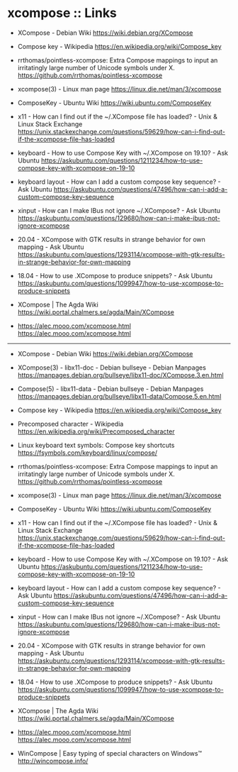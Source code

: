 # xcompose :: Links


* XCompose - Debian Wiki
https://wiki.debian.org/XCompose

* Compose key - Wikipedia
https://en.wikipedia.org/wiki/Compose_key

* rrthomas/pointless-xcompose: Extra Compose mappings to input an irritatingly large number of Unicode symbols under X.
https://github.com/rrthomas/pointless-xcompose

* xcompose(3) - Linux man page
https://linux.die.net/man/3/xcompose

* ComposeKey - Ubuntu Wiki
https://wiki.ubuntu.com/ComposeKey

* x11 - How can I find out if the ~/.XCompose file has loaded? - Unix & Linux Stack Exchange
https://unix.stackexchange.com/questions/59629/how-can-i-find-out-if-the-xcompose-file-has-loaded

* keyboard - How to use Compose Key with ~/.XCompose on 19.10? - Ask Ubuntu
https://askubuntu.com/questions/1211234/how-to-use-compose-key-with-xcompose-on-19-10

* keyboard layout - How can I add a custom compose key sequence? - Ask Ubuntu
https://askubuntu.com/questions/47496/how-can-i-add-a-custom-compose-key-sequence

* xinput - How can I make IBus not ignore ~/.XCompose? - Ask Ubuntu
https://askubuntu.com/questions/129680/how-can-i-make-ibus-not-ignore-xcompose

* 20.04 - XCompose with GTK results in strange behavior for own mapping - Ask Ubuntu
https://askubuntu.com/questions/1293114/xcompose-with-gtk-results-in-strange-behavior-for-own-mapping

* 18.04 - How to use .XCompose to produce snippets? - Ask Ubuntu
https://askubuntu.com/questions/1099947/how-to-use-xcompose-to-produce-snippets

* XCompose | The Agda Wiki
https://wiki.portal.chalmers.se/agda/Main/XCompose

* https://alec.mooo.com/xcompose.html
https://alec.mooo.com/xcompose.html

---


* XCompose - Debian Wiki
https://wiki.debian.org/XCompose

* XCompose(3) - libx11-doc - Debian bullseye - Debian Manpages
https://manpages.debian.org/bullseye/libx11-doc/XCompose.3.en.html

* Compose(5) - libx11-data - Debian bullseye - Debian Manpages
https://manpages.debian.org/bullseye/libx11-data/Compose.5.en.html

* Compose key - Wikipedia
https://en.wikipedia.org/wiki/Compose_key

* Precomposed character - Wikipedia
https://en.wikipedia.org/wiki/Precomposed_character

* Linux keyboard text symbols: Compose key shortcuts
https://fsymbols.com/keyboard/linux/compose/

* rrthomas/pointless-xcompose: Extra Compose mappings to input an irritatingly large number of Unicode symbols under X.
https://github.com/rrthomas/pointless-xcompose

* xcompose(3) - Linux man page
https://linux.die.net/man/3/xcompose

* ComposeKey - Ubuntu Wiki
https://wiki.ubuntu.com/ComposeKey

* x11 - How can I find out if the ~/.XCompose file has loaded? - Unix & Linux Stack Exchange
https://unix.stackexchange.com/questions/59629/how-can-i-find-out-if-the-xcompose-file-has-loaded

* keyboard - How to use Compose Key with ~/.XCompose on 19.10? - Ask Ubuntu
https://askubuntu.com/questions/1211234/how-to-use-compose-key-with-xcompose-on-19-10

* keyboard layout - How can I add a custom compose key sequence? - Ask Ubuntu
https://askubuntu.com/questions/47496/how-can-i-add-a-custom-compose-key-sequence

* xinput - How can I make IBus not ignore ~/.XCompose? - Ask Ubuntu
https://askubuntu.com/questions/129680/how-can-i-make-ibus-not-ignore-xcompose

* 20.04 - XCompose with GTK results in strange behavior for own mapping - Ask Ubuntu
https://askubuntu.com/questions/1293114/xcompose-with-gtk-results-in-strange-behavior-for-own-mapping

* 18.04 - How to use .XCompose to produce snippets? - Ask Ubuntu
https://askubuntu.com/questions/1099947/how-to-use-xcompose-to-produce-snippets

* XCompose | The Agda Wiki
https://wiki.portal.chalmers.se/agda/Main/XCompose

* https://alec.mooo.com/xcompose.html
https://alec.mooo.com/xcompose.html

* WinCompose | Easy typing of special characters on Windows™
http://wincompose.info/
